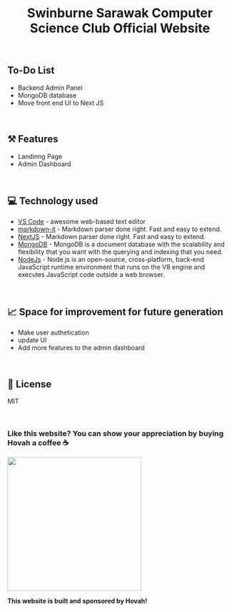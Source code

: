 # <div align="center">Swinburne Sarawak Computer Science Club Official Website</div> 

<br/>

## To-Do List
- Backend Admin Panel
- MongoDB database
- Move front end UI to Next JS

<br/>

## ⚒️ Features
- Landinng Page
- Admin Dashboard

<br/>

## 💻 Technology used
* [VS Code](https://code.visualstudio.com/) - awesome web-based text editor
* [markdown-it](https://guides.github.com/features/mastering-markdown/) - Markdown parser done right. Fast and easy to extend.
* [NextJS](https://nextjs.org/) - Markdown parser done right. Fast and easy to extend.
* [MongoDB](https://www.mongodb.com/) - MongoDB is a document database with the scalability and flexibility that you want with the querying and indexing that you need.
* [NodeJs](https://nodejs.org/) - Node.js is an open-source, cross-platform, back-end JavaScript runtime environment that runs on the V8 engine and executes JavaScript code outside a web browser.



<br/>


## 📈 Space for improvement for future generation
* Make user authetication
* update UI
* Add more features to the admin dashboard

<br/>

## 📝 License
MIT

<br/>

### Like this website? You can show your appreciation by buying Hovah a coffee ☕
<a target="_blank" rel="noopener noreferrer" href="https://www.buymeacoffee.com/hovahyii">
<img src="https://github.com/appcraftstudio/buymeacoffee/raw/master/Images/snapshot-bmc-button.png" width="300" style="max-width:100%;">
</a>

<br/>

**This website is built and sponsored by Hovah!**
